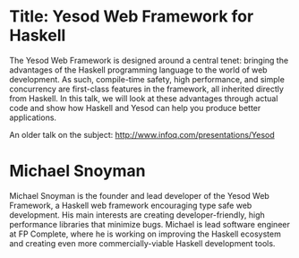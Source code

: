 Title: Yesod Web Framework for Haskell
==========================
The Yesod Web Framework is designed around a central tenet: bringing the advantages of the Haskell programming language to the world of web development. As such, compile-time safety, high performance, and simple concurrency are first-class features in the framework, all inherited directly from Haskell. In this talk, we will look at these advantages through actual code and show how Haskell and Yesod can help you produce better applications.

An older talk on the subject: http://www.infoq.com/presentations/Yesod

Michael Snoyman
==========
Michael Snoyman is the founder and lead developer of the Yesod Web Framework, a Haskell web framework encouraging type safe web development. His main interests are creating developer-friendly, high performance libraries that minimize bugs. Michael is lead software engineer at FP Complete, where he is working on improving the Haskell ecosystem and creating even more commercially-viable Haskell development tools.
